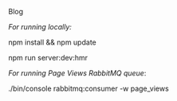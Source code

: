 Blog

_For running locally:_

npm install && npm update

npm run server:dev:hmr

_For running Page Views RabbitMQ queue_:

./bin/console rabbitmq:consumer -w page_views


